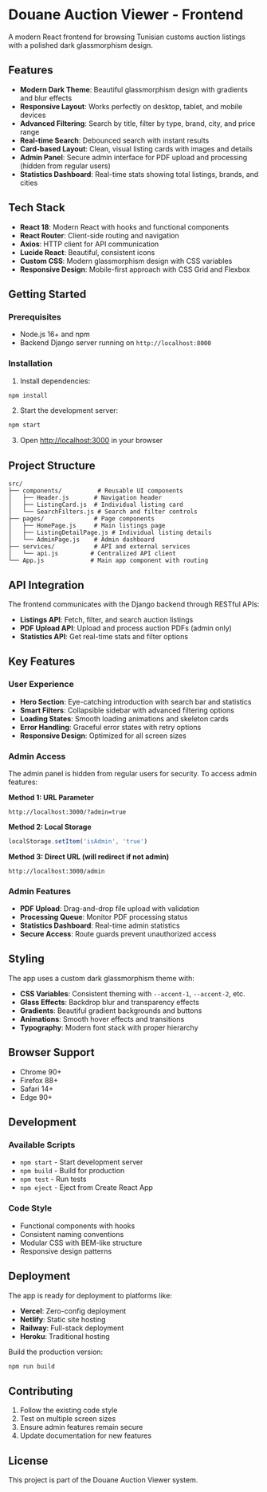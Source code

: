 # Douane Auction Viewer - Frontend

A modern React frontend for browsing Tunisian customs auction listings with a polished dark glassmorphism design.

## Features

- **Modern Dark Theme**: Beautiful glassmorphism design with gradients and blur effects
- **Responsive Layout**: Works perfectly on desktop, tablet, and mobile devices
- **Advanced Filtering**: Search by title, filter by type, brand, city, and price range
- **Real-time Search**: Debounced search with instant results
- **Card-based Layout**: Clean, visual listing cards with images and details
- **Admin Panel**: Secure admin interface for PDF upload and processing (hidden from regular users)
- **Statistics Dashboard**: Real-time stats showing total listings, brands, and cities

## Tech Stack

- **React 18**: Modern React with hooks and functional components
- **React Router**: Client-side routing and navigation
- **Axios**: HTTP client for API communication
- **Lucide React**: Beautiful, consistent icons
- **Custom CSS**: Modern glassmorphism design with CSS variables
- **Responsive Design**: Mobile-first approach with CSS Grid and Flexbox

## Getting Started

### Prerequisites

- Node.js 16+ and npm
- Backend Django server running on `http://localhost:8000`

### Installation

1. Install dependencies:
```bash
npm install
```

2. Start the development server:
```bash
npm start
```

3. Open [http://localhost:3000](http://localhost:3000) in your browser

## Project Structure

```
src/
├── components/          # Reusable UI components
│   ├── Header.js       # Navigation header
│   ├── ListingCard.js  # Individual listing card
│   └── SearchFilters.js # Search and filter controls
├── pages/              # Page components
│   ├── HomePage.js     # Main listings page
│   ├── ListingDetailPage.js # Individual listing details
│   └── AdminPage.js    # Admin dashboard
├── services/           # API and external services
│   └── api.js         # Centralized API client
└── App.js             # Main app component with routing
```

## API Integration

The frontend communicates with the Django backend through RESTful APIs:

- **Listings API**: Fetch, filter, and search auction listings
- **PDF Upload API**: Upload and process auction PDFs (admin only)
- **Statistics API**: Get real-time stats and filter options

## Key Features

### User Experience
- **Hero Section**: Eye-catching introduction with search bar and statistics
- **Smart Filters**: Collapsible sidebar with advanced filtering options
- **Loading States**: Smooth loading animations and skeleton cards
- **Error Handling**: Graceful error states with retry options
- **Responsive Design**: Optimized for all screen sizes

### Admin Access
The admin panel is hidden from regular users for security. To access admin features:

**Method 1: URL Parameter**
```
http://localhost:3000/?admin=true
```

**Method 2: Local Storage**
```javascript
localStorage.setItem('isAdmin', 'true')
```

**Method 3: Direct URL (will redirect if not admin)**
```
http://localhost:3000/admin
```

### Admin Features
- **PDF Upload**: Drag-and-drop file upload with validation
- **Processing Queue**: Monitor PDF processing status
- **Statistics Dashboard**: Real-time admin statistics
- **Secure Access**: Route guards prevent unauthorized access

## Styling

The app uses a custom dark glassmorphism theme with:

- **CSS Variables**: Consistent theming with `--accent-1`, `--accent-2`, etc.
- **Glass Effects**: Backdrop blur and transparency effects
- **Gradients**: Beautiful gradient backgrounds and buttons
- **Animations**: Smooth hover effects and transitions
- **Typography**: Modern font stack with proper hierarchy

## Browser Support

- Chrome 90+
- Firefox 88+
- Safari 14+
- Edge 90+

## Development

### Available Scripts

- `npm start` - Start development server
- `npm build` - Build for production
- `npm test` - Run tests
- `npm eject` - Eject from Create React App

### Code Style

- Functional components with hooks
- Consistent naming conventions
- Modular CSS with BEM-like structure
- Responsive design patterns

## Deployment

The app is ready for deployment to platforms like:

- **Vercel**: Zero-config deployment
- **Netlify**: Static site hosting
- **Railway**: Full-stack deployment
- **Heroku**: Traditional hosting

Build the production version:
```bash
npm run build
```

## Contributing

1. Follow the existing code style
2. Test on multiple screen sizes
3. Ensure admin features remain secure
4. Update documentation for new features

## License

This project is part of the Douane Auction Viewer system.
